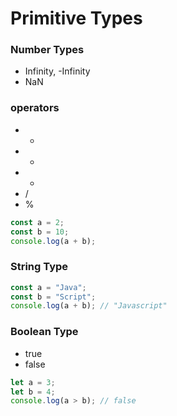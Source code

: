 # Primitive Types

### Number Types

- Infinity, -Infinity
- NaN

### operators

- -
- -
- -
- /
- %

```javascript
const a = 2;
const b = 10;
console.log(a + b);
```

### String Type

```javascript
const a = "Java";
const b = "Script";
console.log(a + b); // "Javascript"
```

### Boolean Type

- true
- false

```javascript
let a = 3;
let b = 4;
console.log(a > b); // false
```
